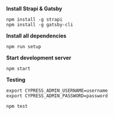 **Install Strapi & Gatsby**

```
npm install -g strapi
npm install -g gatsby-cli
```

**Install all dependencies**

```
npm run setup
```

**Start development server**

```
npm start
```

**Testing**

```
export CYPRESS_ADMIN_USERNAME=username
export CYPRESS_ADMIN_PASSWORD=password

npm test
```
